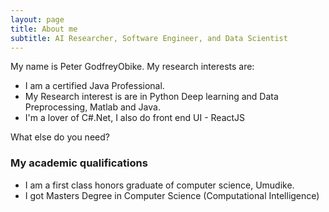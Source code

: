 ```yaml
---
layout: page
title: About me
subtitle: AI Researcher, Software Engineer, and Data Scientist
---
```


My name is Peter GodfreyObike. My research interests are:

- I am a certified Java Professional. 
- My Research interest is are in Python Deep learning and Data Preprocessing, Matlab and Java.
- I'm a lover of C#.Net, I also do front end UI - ReactJS

What else do you need?

### My academic qualifications

- I am a first class honors graduate of computer science, Umudike. 
- I got Masters Degree in Computer Science (Computational Intelligence)
